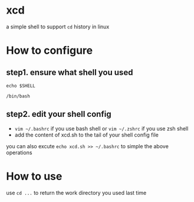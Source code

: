 # xcd
a simple shell to support `cd` history in linux
# How to configure
## step1. ensure what shell you used
```
echo $SHELL
```
```
/bin/bash
```
## step2. edit your shell config
* `vim ~/.bashrc` if you use bash shell or `vim ~/.zshrc` if you use zsh shell
* add the content of xcd.sh to the tail of your shell config file  

you can also excute `echo xcd.sh >> ~/.bashrc` to simple the above operations
# How to use
use `cd ...` to return the work directory you used last time
